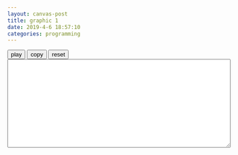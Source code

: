 ```yaml
---
layout: canvas-post
title: graphic 1
date: 2019-4-6 18:57:10
categories: programming
---
```


<style>

#input-ta {
	width: 100%;
	height: 200px;
}
</style>

<input type="button" value="play" id="play-bt">
<input type="button" value="copy" id="copy-bt">
<input type="button" value="reset" id="reset-bt">

<textarea id="input-ta"></textarea>

<script type="text/javascript">

const SAMPLE_PERIOD = 20;
const MAX_GAP = 1000;

/* init */
const c = canvas.getContext('2d');
const w = canvas.width;
const h = canvas.height;

c.strokeStyle = 'solid';

// canvas helper function
function makeLine(p1, p2, style) {
	c.strokeStyle = style;
	c.beginPath();
	c.moveTo(p1.x, p1.y);
	c.lineTo(p2.x, p2.y);
	c.stroke();
}

function getCursorPosition(canvas, evt) {
	var x, y;

	x = evt.clientX
		+ document.body.scrollLeft
		+ document.documentElement.scrollLeft
		- canvas.offsetLeft;

	y = evt.clientY
		+ document.body.scrollTop
		+ document.documentElement.scrollTop
		- canvas.offsetTop;

	return {x:x, y:y};
}

function Scribble() {
	this.start = Date.now();
	this.points = [];
	this.shouldAdd = true;

	this.block = () => this.shouldAdd = false;
	this.unblock = () => this.shouldAdd = true;

	this.addPoint = (p) => {
		if (!this.shouldAdd && p) {
			return;
		};

		console.log('adding:', p);

		this.shouldAdd = false;
		this.points.push({
			p: p,
			t: Date.now(),
		});
		setTimeout(() => {this.shouldAdd = true;}, SAMPLE_PERIOD);
	};

	this.toJson = () => {
		let ret = [];
		for (let i = 0; i < this.points.length - 1; i++) {
			let d = Math.min(
				this.points[i+1].t - this.points[i].t,
				MAX_GAP);

			ret.push({
				p: this.points[i].p,
				d: d,
			});
		}
		ret.push({
			p: this.points[this.points.length - 1].p,
			d: 0,
		});

		return JSON.stringify(ret);
	};

	this.fromJson = (s) => {
		this.points = JSON.parse(s);
	};

	this.reset = () => {
		this.points = [];
		this.shouldAdd = true;
	}

}

Scribble.play = function(s, c, cb) {
	let points = JSON.parse(s);

	let i = 0;
	let move = () => {
		if (i >= points.length) {
			cb();
			return;
		}

		let point = points[i];
		i += 1;
		if (point.p) {
			c.lineTo(point.p.x, point.p.y);
			c.stroke();
		} else if (points[i]) {
			console.log(points[i-1]);
			point = points[i];
			c.moveTo(point.p.x, point.p.y);
		}

		console.log(point);
		console.log("waiting ", point.d);
		setTimeout(move, point.d);
	}
	c.clearRect(0, 0, w, h);
	console.log("cleared");
	p = points[0].p;
	c.beginPath(p.x, p.y);
	move();
};

const scribble = new Scribble();

const lst = (evt) => {
	console.log(evt);
	p = getCursorPosition(canvas, evt);
	scribble.addPoint(p);
	c.lineTo(p.x, p.y);
	c.stroke();
};

canvas.addEventListener('mousedown', (evt) => {
	console.log(getCursorPosition(canvas, evt));

	c.beginPath(evt.layerX, evt.layerY);
	lst(evt);
	canvas.addEventListener('mousemove', lst);
});

canvas.addEventListener('mouseup', (evt) => {
	canvas.removeEventListener('mousemove', lst);
	scribble.addPoint(null);
	let text = scribble.toJson();
	document.querySelector("#input-ta")
		.value = text;
});


document.querySelector('#copy-bt')
	.addEventListener('click', (_) => {
		let text = scribble.toJson();
		console.log(text.length);
		document.querySelector('#input-ta')
			.select();
		document.execCommand('copy');
		alert('copied to clipboard');
	});

document.querySelector('#reset-bt')
	.addEventListener('click', (_) => {
		scribble.reset();
		c.clearRect(0, 0, w, h);
		document.querySelector('#input-ta')
			.value = '';
	});

document.querySelector('#play-bt')
	.addEventListener('click', (_) => {
		scribble.block();
		let s = document.querySelector('#input-ta').value;
		console.log(s);
		Scribble.play(s, c, scribble.unblock);
	});

const emma = `[{"p":{"x":24,"y":20},"d":101},
{"p":{"x":25,"y":20},"d":34},
{"p":{"x":27,"y":20},"d":33},
{"p":{"x":30,"y":20},"d":33},
{"p":{"x":33,"y":19},"d":34},
{"p":{"x":37,"y":19},"d":33},
{"p":{"x":42,"y":19},"d":34},
{"p":{"x":45,"y":19},"d":34},
{"p":{"x":53,"y":19},"d":33},
{"p":{"x":58,"y":19},"d":34},
{"p":{"x":61,"y":19},"d":33},
{"p":{"x":64,"y":19},"d":32},
{"p":{"x":68,"y":18},"d":35},
{"p":{"x":71,"y":18},"d":33},
{"p":{"x":73,"y":18},"d":33},
{"p":{"x":74,"y":18},"d":33},
{"p":{"x":74,"y":18},"d":51},
{"p":{"x":74,"y":18},"d":32},
{"p":{"x":75,"y":18},"d":79},
{"p":null,"d":518},
{"p":{"x":56,"y":25},"d":54},
{"p":{"x":56,"y":25},"d":34},
{"p":{"x":56,"y":27},"d":32},
{"p":{"x":56,"y":30},"d":34},
{"p":{"x":55,"y":33},"d":33},
{"p":{"x":55,"y":37},"d":32},
{"p":{"x":55,"y":41},"d":35},
{"p":{"x":55,"y":43},"d":33},
{"p":{"x":55,"y":45},"d":33},
{"p":{"x":55,"y":47},"d":33},
{"p":{"x":55,"y":48},"d":34},
{"p":{"x":55,"y":50},"d":33},
{"p":{"x":55,"y":52},"d":33},
{"p":{"x":55,"y":54},"d":34},
{"p":{"x":55,"y":56},"d":33},
{"p":{"x":55,"y":57},"d":34},
{"p":{"x":55,"y":58},"d":33},
{"p":{"x":55,"y":59},"d":32},
{"p":{"x":55,"y":61},"d":85},
{"p":{"x":55,"y":61},"d":34},
{"p":{"x":55,"y":62},"d":33},
{"p":{"x":55,"y":62},"d":16},
{"p":null,"d":406},
{"p":{"x":40,"y":68},"d":60},
{"p":{"x":40,"y":68},"d":35},
{"p":{"x":44,"y":67},"d":33},
{"p":{"x":51,"y":65},"d":33},
{"p":{"x":57,"y":64},"d":32},
{"p":{"x":59,"y":64},"d":35},
{"p":{"x":62,"y":64},"d":32},
{"p":{"x":64,"y":63},"d":34},
{"p":{"x":67,"y":63},"d":33},
{"p":{"x":71,"y":63},"d":34},
{"p":{"x":73,"y":63},"d":33},
{"p":{"x":74,"y":63},"d":32},
{"p":{"x":75,"y":63},"d":35},
{"p":{"x":76,"y":63},"d":49},
{"p":{"x":76,"y":63},"d":34},
{"p":{"x":78,"y":63},"d":34},
{"p":{"x":79,"y":63},"d":32},
{"p":{"x":80,"y":63},"d":34},
{"p":{"x":80,"y":63},"d":115},
{"p":{"x":80,"y":63},"d":52},
{"p":{"x":80,"y":64},"d":20},
{"p":null,"d":946},
{"p":{"x":124,"y":33},"d":118},
{"p":{"x":124,"y":32},"d":32},
{"p":{"x":125,"y":30},"d":34},
{"p":{"x":126,"y":27},"d":33},
{"p":{"x":127,"y":26},"d":33},
{"p":{"x":129,"y":24},"d":33},
{"p":{"x":131,"y":23},"d":33},
{"p":{"x":135,"y":22},"d":34},
{"p":{"x":138,"y":22},"d":33},
{"p":{"x":141,"y":22},"d":33},
{"p":{"x":145,"y":23},"d":33},
{"p":{"x":148,"y":24},"d":34},
{"p":{"x":149,"y":24},"d":33},
{"p":{"x":151,"y":25},"d":34},
{"p":{"x":151,"y":26},"d":33},
{"p":{"x":152,"y":27},"d":34},
{"p":{"x":152,"y":29},"d":32},
{"p":{"x":152,"y":31},"d":35},
{"p":{"x":152,"y":33},"d":33},
{"p":{"x":152,"y":35},"d":34},
{"p":{"x":152,"y":35},"d":33},
{"p":{"x":152,"y":37},"d":33},
{"p":{"x":151,"y":38},"d":33},
{"p":{"x":151,"y":39},"d":34},
{"p":{"x":149,"y":41},"d":33},
{"p":{"x":148,"y":42},"d":34},
{"p":{"x":145,"y":43},"d":33},
{"p":{"x":143,"y":45},"d":33},
{"p":{"x":141,"y":47},"d":34},
{"p":{"x":139,"y":49},"d":33},
{"p":{"x":138,"y":51},"d":33},
{"p":{"x":136,"y":57},"d":33},
{"p":{"x":135,"y":61},"d":33},
{"p":{"x":135,"y":64},"d":34},
{"p":{"x":135,"y":67},"d":32},
{"p":{"x":135,"y":69},"d":34},
{"p":{"x":135,"y":71},"d":34},
{"p":{"x":135,"y":73},"d":32},
{"p":{"x":135,"y":74},"d":34},
{"p":{"x":135,"y":74},"d":33},
{"p":{"x":135,"y":75},"d":52},
{"p":{"x":135,"y":75},"d":116},
{"p":{"x":135,"y":75},"d":1},
{"p":null,"d":553},
{"p":{"x":132,"y":40},"d":29},
{"p":{"x":132,"y":39},"d":33},
{"p":{"x":132,"y":39},"d":33},
{"p":{"x":132,"y":38},"d":34},
{"p":{"x":132,"y":37},"d":33},
{"p":{"x":131,"y":36},"d":34},
{"p":{"x":131,"y":35},"d":32},
{"p":{"x":131,"y":35},"d":34},
{"p":{"x":130,"y":34},"d":34},
{"p":{"x":128,"y":34},"d":32},
{"p":{"x":126,"y":33},"d":34},
{"p":{"x":124,"y":33},"d":33},
{"p":{"x":121,"y":32},"d":33},
{"p":{"x":118,"y":32},"d":33},
{"p":{"x":116,"y":32},"d":34},
{"p":{"x":115,"y":32},"d":33},
{"p":{"x":113,"y":32},"d":35},
{"p":{"x":112,"y":32},"d":33},
{"p":{"x":110,"y":33},"d":32},
{"p":{"x":109,"y":34},"d":34},
{"p":{"x":108,"y":36},"d":34},
{"p":{"x":108,"y":38},"d":34},
{"p":{"x":108,"y":40},"d":32},
{"p":{"x":108,"y":42},"d":34},
{"p":{"x":108,"y":44},"d":34},
{"p":{"x":109,"y":46},"d":33},
{"p":{"x":110,"y":47},"d":33},
{"p":{"x":113,"y":49},"d":32},
{"p":{"x":116,"y":51},"d":34},
{"p":{"x":120,"y":53},"d":33},
{"p":{"x":122,"y":53},"d":33},
{"p":{"x":125,"y":54},"d":34},
{"p":{"x":128,"y":56},"d":32},
{"p":{"x":130,"y":56},"d":34},
{"p":{"x":132,"y":58},"d":34},
{"p":{"x":134,"y":60},"d":33},
{"p":{"x":135,"y":61},"d":33},
{"p":{"x":135,"y":62},"d":35},
{"p":{"x":135,"y":63},"d":31},
{"p":{"x":136,"y":65},"d":34},
{"p":{"x":136,"y":65},"d":134},
{"p":{"x":136,"y":65},"d":34},
{"p":{"x":136,"y":66},"d":78},
{"p":{"x":136,"y":66},"d":1},
{"p":null,"d":663},
{"p":{"x":176,"y":35},"d":90},
{"p":{"x":175,"y":36},"d":33},
{"p":{"x":175,"y":37},"d":33},
{"p":{"x":175,"y":41},"d":34},
{"p":{"x":175,"y":45},"d":34},
{"p":{"x":176,"y":50},"d":34},
{"p":{"x":176,"y":54},"d":33},
{"p":{"x":178,"y":58},"d":33},
{"p":{"x":180,"y":62},"d":34},
{"p":{"x":182,"y":65},"d":34},
{"p":{"x":183,"y":67},"d":32},
{"p":{"x":185,"y":68},"d":35},
{"p":{"x":186,"y":68},"d":31},
{"p":{"x":188,"y":68},"d":35},
{"p":{"x":189,"y":68},"d":33},
{"p":{"x":192,"y":67},"d":33},
{"p":{"x":195,"y":65},"d":34},
{"p":{"x":197,"y":64},"d":34},
{"p":{"x":200,"y":62},"d":33},
{"p":{"x":201,"y":61},"d":33},
{"p":{"x":203,"y":60},"d":33},
{"p":{"x":205,"y":56},"d":34},
{"p":{"x":206,"y":54},"d":31},
{"p":{"x":207,"y":49},"d":34},
{"p":{"x":208,"y":46},"d":34},
{"p":{"x":208,"y":44},"d":34},
{"p":{"x":208,"y":42},"d":33},
{"p":{"x":208,"y":40},"d":33},
{"p":{"x":208,"y":38},"d":32},
{"p":{"x":207,"y":36},"d":34},
{"p":{"x":207,"y":35},"d":251},
{"p":{"x":207,"y":34},"d":50},
{"p":{"x":207,"y":34},"d":295},
{"p":null,"d":0}]`

if (window.location.href.endsWith('emma')) {
	document.querySelector('#input-ta')
		.value = emma;
	document.querySelector('#play-bt')
		.click();
}

</script>

